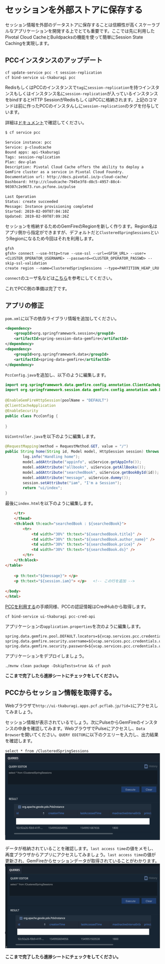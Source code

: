 # セッションを外部ストアに保存する
セッション情報を外部のデータストアに保存することは信頼性が高くスケーラブルなアプリケーションを開発する上でとても重要です。ここでは先に利用したPivotal Cloud CacheとBuildpacksの機能を使って簡単にSession State Cachingを実現します。

## PCCインスタンスのアップデート
```shell
cf update-service pcc -t session-replication
cf bind-service ui-tkaburagi pcc
```
RedisもしくはPCCのインスタンスで`tag`に`session-replication`を持つインスタンスもしくはインスタンス名に`session-replication`が入っているインスタンスをbindするとHTTP SessionがRedisもしくはPCCに格納されます。上記のコマンドは前に作ったPCCのインスタんしに`session-replication`のタグを付与しています。

詳細は[ドキュメント](https://github.com/cloudfoundry/java-buildpack/blob/a0cf9ece33ddcc763079668bd40fbd99b66fbd7a/docs/container-tomcat.md)で確認してください。


```console
$ cf service pcc

Service instance: pcc
Service: p-cloudcache
Bound apps: api-tkaburagi
Tags: session-replication
Plan: dev-plan
Description: Pivotal Cloud Cache offers the ability to deploy a GemFire cluster as a service in Pivotal Cloud Foundry.
Documentation url: http://docs.pivotal.io/p-cloud-cache/
Dashboard: http://cloudcache-7945e3f8-d8c5-4957-88c4-90307c2e9673.run.pcfone.io/pulse

Last Operation
Status: create succeeded
Message: Instance provisioning completed
Started: 2019-02-09T07:04:10Z
Updated: 2019-02-09T07:09:26Z
```

セッションを格納するためのGemFireのRegionを新しく作ります。Region名はアプリ側から指定ができますが、デフォルトだと`ClusteredSpringSessions`というRegionになるため今回はそれを利用します。
```shell
gfsh
gfsh> connect --use-http=true --use-ssl --url=<GFSH_URL> --user=<CLUSTER_OPERATOR_USERNAME> --password=<CLUSTER_OPERATOR_PASSWD> --skip-ssl-validation
create region --name=ClusteredSpringSessions --type=PARTITION_HEAP_LRU
```

`connect`のユーザ名などは[こちら](https://github.com/tkaburagi/pcf-developer-workshop/blob/master/backend-pcc.md)を参考にしてください。

これでPCC側の準備は完了です。

## アプリの修正
`pom.xml`に以下の依存ライブラリ情報を追加してください。
```xml
<dependency>
    <groupId>org.springframework.session</groupId>
    <artifactId>spring-session-data-gemfire</artifactId>
</dependency>
<dependency>
    <groupId>org.springframework.data</groupId>
    <artifactId>spring-data-gemfire</artifactId>
</dependency>
 ```

 `PccConfig.java`を追加し、以下のように編集します。
```java
import org.springframework.data.gemfire.config.annotation.ClientCacheApplication;
import org.springframework.session.data.gemfire.config.annotation.web.http.EnableGemFireHttpSession;

@EnableGemFireHttpSession(poolName = "DEFAULT")
@ClientCacheApplication
@EnableSecurity
public class PccConfig {

}
 ```

`UiController.java`を以下のように編集します。
```java     
@RequestMapping(method = RequestMethod.GET, value = "/")
public String home(String id, Model model, HttpSession session) throws Exception {
        log.info("Handling home");
        model.addAttribute("appinfo", uiService.getAppInfo());
        model.addAttribute("allbooks", uiService.getAllBooks());
        model.addAttribute("searchedBook", uiService.getBookById(id));
        model.addAttribute("message", uiService.dummy());
        session.setAttribute("iam", "I'm a Session");
        return "ui/index";
}
```

最後に`index.html`を以下のように編集します。
```html
    </tr>
    </thead>
    <th:block th:each="searchedBook : ${searchedBook}">
        <tr>
            <td width="30%" th:text="${searchedBook.title}" />
            <td width="30%" th:text="${searchedBook.author_name}" />
            <td width="30%" th:text="${searchedBook.price}" />
            <td width="30%" th:text="${searchedBook.ds}" />
        </tr>
    </th:block>
</table>

    <p th:text="${message}"> </p>
    <p th:text="${session.iam}"> </p>   <!-- この行を追加 -->

</body>
</html>
```

[PCCを利用する](https://github.com/tkaburagi/pcf-developer-workshop/blob/master/backend-pcc.md)の手順同様、PCCの認証情報はCredHubから取得します。
```shell
cf bind-service ui-tkaburagi pcc-cred-api
```

アプリケーションの`application.properties`を次のように編集します。
```properties
spring.data.gemfire.pool.DEFAULT.locators=${vcap.services.pcc.credentials.locators[0]}
spring.data.gemfire.security.username=${vcap.services.pcc.credentials.users[0].username}
spring.data.gemfire.security.password=${vcap.services.pcc.credentials.users[0].password}
```

アプリケーションをデプロイしましょう。
```shell
./mvnw clean package -DskipTests=true && cf push
```

**ここまで完了したら進捗シートにチェックをしてください。**


## PCCからセッション情報を取得する。
Webブラウザで`http://ui-tkaburagi.apps.pcf.pcflab.jp/?id=1`にアクセスしてみましょう。

セッション情報が表示されているでしょう。次にPulseからGemFireのインスタンスの中身を確認してみます。WebブラウザでPulseにアクセスし、`Data Browser`を開いてください。`QUERY EDITOR`に以下のクエリーを入力し、出力結果を確認します。

`select * from /ClusteredSpringSessions` 
![image](https://github.com/tkaburagi/pcf-developer-workshop/blob/master/img/session-1.png)


データが格納されていることを確認します。`last access time`の値をメモし、再度ブラウザからアプリにアクセスしてみましょう。`last access time`の値が更新され、GemFireからセッションデータが取得されていることがわかります。
![image](https://github.com/tkaburagi/pcf-developer-workshop/blob/master/img/session-2.png)

**ここまで完了したら進捗シートにチェックをしてください。**